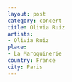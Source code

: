 ```yaml
---
layout: post
category: concert
title: Olivia Ruiz
artists: 
- Olivia Ruiz
place: 
- La Maroquinerie
country: France
city: Paris
---
```



